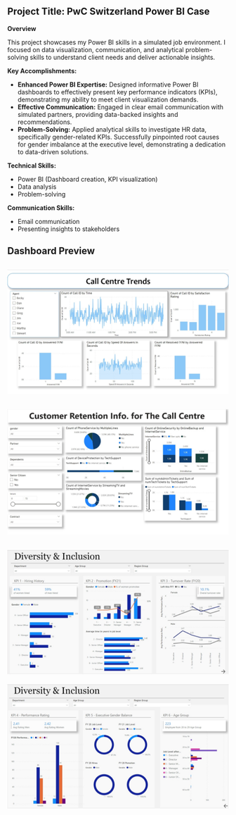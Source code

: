 ## Project Title: PwC Switzerland Power BI Case

**Overview**

This project showcases my Power BI skills in a simulated job environment. I focused on data visualization, communication, and analytical problem-solving skills to understand client needs and deliver actionable insights.

**Key Accomplishments:**

* **Enhanced Power BI Expertise:** Designed informative Power BI dashboards to effectively present key performance indicators (KPIs), demonstrating my ability to meet client visualization demands.
* **Effective Communication:** Engaged in clear email communication with simulated partners, providing data-backed insights and recommendations. 
* **Problem-Solving:** Applied analytical skills to investigate HR data, specifically gender-related KPIs. Successfully pinpointed root causes for gender imbalance at the executive level, demonstrating a dedication to data-driven solutions. 

**Technical Skills:**

* Power BI (Dashboard creation, KPI visualization)
* Data analysis
* Problem-solving 

**Communication Skills:**

* Email communication
* Presenting insights to stakeholders

## Dashboard Preview
![PowerBI Dashboard Screenshot](/images/1.jpg)
---
![PowerBI Dashboard Screenshot](/images/2.jpg)
---
![PowerBI Dashboard Screenshot](/images/3.jpg)
---
![PowerBI Dashboard Screenshot](/images/4.jpg)
